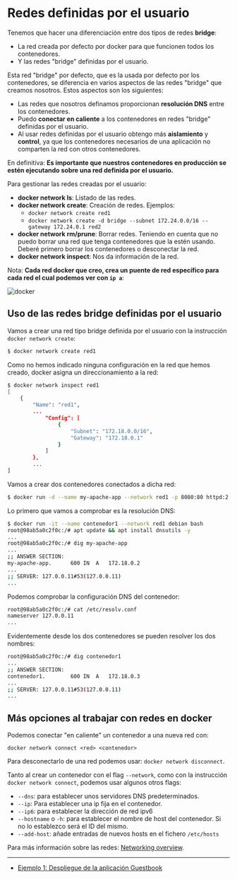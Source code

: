 # Redes definidas por el usuario

Tenemos que hacer una diferenciación entre dos tipos de redes **bridge**: 

* La red creada por defecto por docker para que funcionen todos los contenedores.
* Y las redes "bridge" definidas por el usuario.

Esta red "bridge" por defecto, que es la usada por defecto por los contenedores, se diferencia en varios aspectos de las redes "bridge" que creamos nosotros. Estos aspectos son los siguientes:

* Las redes que nosotros definamos proporcionan **resolución DNS** entre los contenedores.
* Puedo **conectar en caliente** a los contenedores en redes "bridge" definidas por el usuario.
* Al usar redes definidas por el usuario obtengo más **aislamiento** y **control**, ya que los contenedores necesarios de una aplicación no comparten la red con otros contenedores.

En definitiva: **Es importante que nuestros contenedores en producción se estén ejecutando sobre una red definida por el usuario.**

Para gestionar las redes creadas por el usuario:

* **docker network ls**: Listado de las redes.
* **docker network create**: Creación de redes. Ejemplos:
    * `docker network create red1`
    * `docker network create -d bridge --subnet 172.24.0.0/16 --gateway 172.24.0.1 red2`
* **docker network rm/prune**: Borrar redes. Teniendo en cuenta que no puedo borrar una red que tenga contenedores que la estén usando. Deberé primero borrar los contenedores o desconectar la red.
* **docker network inspect**: Nos da información de la red.

Nota: **Cada red docker que creo, crea un puente de red específico para cada red el cual podemos ver con `ip a`**:

![docker](img/bridge2.png)

## Uso de las redes bridge definidas por el usuario

Vamos a crear una red tipo bridge definida por el usuario con la instrucción `docker network create`:

```bash
$ docker network create red1

```

Como no hemos indicado ninguna configuración en la red que hemos creado, docker asigna un direccionamiento a la red:

```bash
$ docker network inspect red1
[
    {
        "Name": "red1",
        ...
            "Config": [
                {
                    "Subnet": "172.18.0.0/16",
                    "Gateway": "172.18.0.1"
                }
            ]
        },
        ...
]
```

Vamos a crear dos contenedores conectados a dicha red:

```bash
$ docker run -d --name my-apache-app --network red1 -p 8080:80 httpd:2.4
```
Lo primero que vamos a comprobar es la resolución DNS:

```bash
$ docker run -it --name contenedor1 --network red1 debian bash
root@98ab5a0c2f0c:/# apt update && apt install dnsutils -y
...
root@98ab5a0c2f0c:/# dig my-apache-app
...
;; ANSWER SECTION:
my-apache-app.		600	IN	A	172.18.0.2
...
;; SERVER: 127.0.0.11#53(127.0.0.11)
...
```

Podemos comprobar la configuración DNS del contenedor:

```bash
root@98ab5a0c2f0c:/# cat /etc/resolv.conf 
nameserver 127.0.0.11
...
```

Evidentemente desde los dos contenedores se pueden resolver los dos nombres:

```bash
root@98ab5a0c2f0c:/# dig contenedor1
...
;; ANSWER SECTION:
contenedor1.		600	IN	A	172.18.0.3
...
;; SERVER: 127.0.0.11#53(127.0.0.11)
...
```

## Más opciones al trabajar con redes en docker

Podemos conectar "en caliente" un contenedor a una nueva red con:

```
docker network connect <red> <contenedor>
```
Para desconectarlo de una red podemos usar: `docker network disconnect`.

Tanto al crear un contenedor con el flag `--network`, como con la instrucción `docker network connect`, podemos usar algunos otros flags:

* `--dns`: para establecer unos servidores DNS predeterminados.
* `--ip`: Para establecer una ip fija en el contenedor.
* `--ip6`: para establecer la dirección de red ipv6
* `--hostname` o `-h`: para establecer el nombre de host del contenedor. Si no lo establezco será el ID del mismo.
* `--add-host`: añade entradas de nuevos hosts en el fichero `/etc/hosts`

Para más información sobre las redes: [Networking overview](https://docs.docker.com/network/).

---

* [Ejemplo 1: Despliegue de la aplicación Guestbook](guestbook.md)
